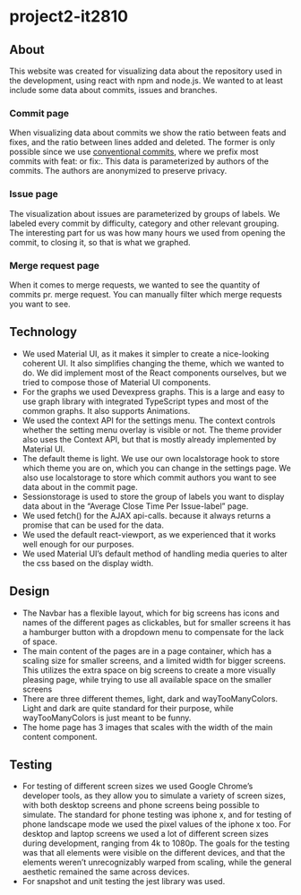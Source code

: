 # project2-it2810
## About
This website was created for visualizing data about the repository used in the development, using react with npm and node.js.
We wanted to at least include some data about commits, issues and branches.

### Commit page
When visualizing data about commits we show the ratio between feats and fixes,
and the ratio between lines added and deleted. The former is only possible
since we use [conventional commits](https://www.conventionalcommits.org/en/v1.0.0/),
where we prefix most commits with feat: or fix:.
This data is parameterized by authors of the commits.
The authors are anonymized to preserve privacy.

### Issue page
The visualization about issues are parameterized by groups of labels. We labeled every commit by difficulty, category and other relevant grouping. The interesting part for us was how many hours we used from opening the commit, to closing it, so that is what we graphed.

### Merge request page

When it comes to merge requests, we wanted to see the quantity of commits pr. merge request. You can manually filter which merge requests you want to see.

## Technology
 - We used Material UI, as it makes it simpler to create a nice-looking coherent UI. It also simplifies changing the theme, which we wanted to do. We did implement most of the React components ourselves, but we tried to compose those of Material UI components.
 - For the graphs we used Devexpress graphs. This is a large and easy to use graph library with integrated TypeScript types and most of the common graphs. It also supports Animations.
 - We used the context API for the settings menu. The context controls whether the setting menu overlay is visible or not. The theme provider also uses the Context API, but that is mostly already implemented by Material UI.
 - The default theme is light. We use our own localstorage hook to store which theme you are on, which you can change in the settings page. We also use localstorage to store which commit authors you want to see data about in the commit page.
 - Sessionstorage is used to store the group of labels you want to display data about in the “Average Close Time Per Issue-label” page.
 - We used fetch() for the AJAX api-calls. because it always returns a promise that can be used for the data.
 - We used the default react-viewport, as we experienced that it works well enough for our purposes.
 - We used Material UI’s default method of handling media queries to alter the css based on the display width.

## Design
 - The Navbar has a flexible layout, which for big screens has icons and names of the different pages as clickables, but for smaller screens it has a hamburger button with a dropdown menu to compensate for the lack of space.
 - The main content of the pages are in a page container, which has a scaling size for smaller screens, and a limited width for bigger screens. This utilizes the extra space on big screens to create a more visually pleasing page, while trying to use all available space on the smaller screens
 - There are three different themes, light, dark and wayTooManyColors. Light and dark are quite standard for their purpose, while wayTooManyColors is just meant to be funny.
 - The home page has 3 images that scales with the width of the main content component.

## Testing
 - For testing of different screen sizes we used Google Chrome’s developer tools, as they allow you to simulate a variety of screen sizes, with both desktop screens and phone screens being possible to simulate. The standard for phone testing was iphone x, and for testing of phone landscape mode we used the pixel values of the iphone x too. For desktop and laptop screens we used a lot of different screen sizes during development, ranging from 4k to 1080p. The goals for the testing was that all elements were visible on the different devices, and that the elements weren’t unrecognizably warped from scaling, while the general aesthetic remained the same across devices.
 - For snapshot and unit testing the jest library was used.

